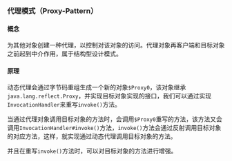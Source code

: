 ### 代理模式（Proxy-Pattern）

#### 概念

为其他对象创建一种代理，以控制对该对象的访问。代理对象再客户端和目标对象之前起到中介作用，属于结构型设计模式。

#### 原理

动态代理会通过字节码重组生成一个新的对象`$Proxy0`，该对象继承`java.lang.reflect.Proxy`，并实现目标对象实现的接口，我们可以通过实现`InvocationHandler`来重写`invoke()`方法。

当通过代理对象调用目标对象的方法时，会调用`$Proxy0`重写的方法，该方法又会调用`InvocationHandler#invoke()`方法，`invoke()`方法会通过反射调用目标对象的对应方法，这样，就实现通过动态代理调用目标对象的方法。

并且在重写`invoke()`方法时，可以对目标对象的方法进行增强。

 

 